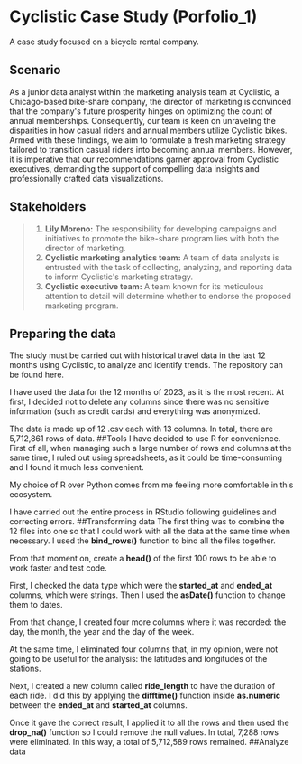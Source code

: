 # **Cyclistic Case Study (Porfolio_1)**
 A case study focused on a bicycle rental company.
## Scenario
As a junior data analyst within the marketing analysis team at Cyclistic, a Chicago-based bike-share company, the director of marketing is convinced that the company's future prosperity hinges on optimizing the count of annual memberships. Consequently, our team is keen on unraveling the disparities in how casual riders and annual members utilize Cyclistic bikes. Armed with these findings, we aim to formulate a fresh marketing strategy tailored to transition casual riders into becoming annual members. However, it is imperative that our recommendations garner approval from Cyclistic executives, demanding the support of compelling data insights and professionally crafted data visualizations.
## Stakeholders
> 1. **Lily Moreno:** The responsibility for developing campaigns and initiatives to promote the bike-share program lies with both the director of marketing. 
> 2. **Cyclistic marketing analytics team:** A team of data analysts is entrusted with the task of collecting, analyzing, and reporting data to inform Cyclistic's marketing strategy.
> 3. **Cyclistic executive team:** A team known for its meticulous attention to detail will determine whether to endorse the proposed marketing program.
## Preparing the data
The study must be carried out with historical travel data in the last 12 months using Cyclistic, to analyze and identify trends. The repository can be found here.

I have used the data for the 12 months of 2023, as it is the most recent. At first, I decided not to delete any columns since there was no sensitive information (such as credit cards) and everything was anonymized.

The data is made up of 12 .csv each with 13 columns. In total, there are 5,712,861 rows of data.
##Tools
I have decided to use R for convenience. First of all, when managing such a large number of rows and columns at the same time, I ruled out using spreadsheets, as it could be time-consuming and I found it much less convenient.

My choice of R over Python comes from me feeling more comfortable in this ecosystem.

I have carried out the entire process in RStudio following guidelines and correcting errors.
##Transforming data
The first thing was to combine the 12 files into one so that I could work with all the data at the same time when necessary. I used the **bind_rows()** function to bind all the files together.

From that moment on, create a **head()** of the first 100 rows to be able to work faster and test code.

First, I checked the data type which were the **started_at** and **ended_at** columns, which were strings. Then I used the **asDate()** function to change them to dates.

From that change, I created four more columns where it was recorded: the day, the month, the year and the day of the week.

At the same time, I eliminated four columns that, in my opinion, were not going to be useful for the analysis: the latitudes and longitudes of the stations.

Next, I created a new column called **ride_length** to have the duration of each ride. I did this by applying the **difftime()** function inside **as.numeric** between the **ended_at** and **started_at** columns.

Once it gave the correct result, I applied it to all the rows and then used the **drop_na()** function so I could remove the null values. In total, 7,288 rows were eliminated. In this way, a total of 5,712,589 rows remained.
##Analyze data
